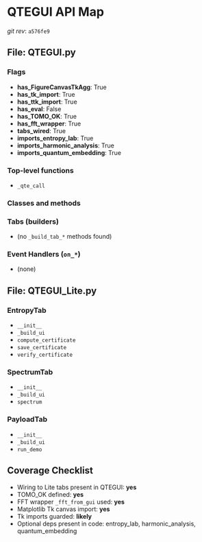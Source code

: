 # QTEGUI API Map

_git rev_: `a576fe9`

## File: QTEGUI.py

### Flags

- **has_FigureCanvasTkAgg**: True
- **has_tk_import**: True
- **has_ttk_import**: True
- **has_eval**: False
- **has_TOMO_OK**: True
- **has_fft_wrapper**: True
- **tabs_wired**: True
- **imports_entropy_lab**: True
- **imports_harmonic_analysis**: True
- **imports_quantum_embedding**: True

### Top-level functions

- `_qte_call`

### Classes and methods


### Tabs (builders)

- (no `_build_tab_*` methods found)

### Event Handlers (`on_*`)

- (none)

## File: QTEGUI_Lite.py

### EntropyTab
- `__init__`
- `_build_ui`
- `compute_certificate`
- `save_certificate`
- `verify_certificate`

### SpectrumTab
- `__init__`
- `_build_ui`
- `spectrum`

### PayloadTab
- `__init__`
- `_build_ui`
- `run_demo`

## Coverage Checklist

- Wiring to Lite tabs present in QTEGUI: **yes**
- TOMO_OK defined: **yes**
- FFT wrapper `_fft_from_gui` used: **yes**
- Matplotlib Tk canvas import: **yes**
- Tk imports guarded: **likely**
- Optional deps present in code: entropy_lab, harmonic_analysis, quantum_embedding

